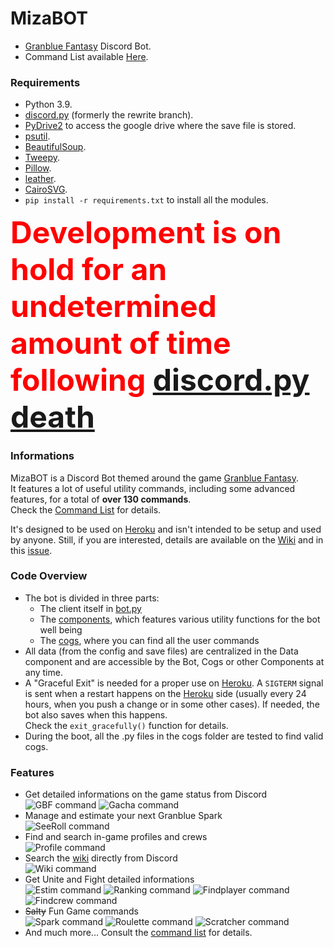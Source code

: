 
# MizaBOT  
* [Granblue Fantasy](http://game.granbluefantasy.jp) Discord Bot.  
* Command List available [Here](https://mizagbf.github.io/MizaBOT/).  
### Requirements  
* Python 3.9.  
* [discord.py](https://github.com/Rapptz/discord.py) (formerly the rewrite branch).  
* [PyDrive2](https://github.com/iterative/PyDrive2) to access the google drive where the save file is stored.  
* [psutil](https://psutil.readthedocs.io/en/latest/).  
* [BeautifulSoup](https://www.crummy.com/software/BeautifulSoup/bs4/doc/).  
* [Tweepy](https://github.com/tweepy/tweepy).  
* [Pillow](https://pillow.readthedocs.io/en/stable/).  
* [leather](https://pypi.org/project/leather/).  
* [CairoSVG](https://pypi.org/project/CairoSVG/).  
* `pip install -r requirements.txt` to install all the modules.  
  
<font size="40" color=red><b>Development is on hold for an undetermined amount of time following <a href="https://gist.github.com/Rapptz/4a2f62751b9600a31a0d3c78100287f1">discord.py death</a></b></font>  
  
### Informations  
MizaBOT is a Discord Bot themed around the game [Granblue Fantasy](http://game.granbluefantasy.jp).  
It features a lot of useful utility commands, including some advanced features, for a total of **over 130 commands**.  
Check the [Command List](https://mizagbf.github.io/MizaBOT/) for details.  
  
It's designed to be used on [Heroku](https://www.heroku.com) and isn't intended to be setup and used by anyone. Still, if you are interested, details are available on the [Wiki](https://github.com/MizaGBF/MizaBOT/wiki) and in this [issue](https://github.com/MizaGBF/MizaBOT/issues/1).  
  
### Code Overview  
* The bot is divided in three parts:
  * The client itself in [bot.py](https://github.com/MizaGBF/MizaBOT/blob/master/bot.py)  
  * The [components](https://github.com/MizaGBF/MizaBOT/tree/master/components), which features various utility functions for the bot well being   
  * The [cogs](https://github.com/MizaGBF/MizaBOT/tree/master/cogs), where you can find all the user commands
* All data (from the config and save files) are centralized in the Data component and are accessible by the Bot, Cogs or other Components at any time.  
* A "Graceful Exit" is needed for a proper use on [Heroku](https://www.heroku.com). A `SIGTERM` signal is sent when a restart happens on the [Heroku](https://www.heroku.com) side (usually every 24 hours, when you push a change or in some other cases). If needed, the bot also saves when this happens.  
Check the `exit_gracefully()` function for details.  
* During the boot, all the .py files in the cogs folder are tested to find valid cogs.  

### Features  
* Get detailed informations on the game status from Discord  
![GBF command](https://cdn.discordapp.com/attachments/614716155646705676/858731441316036638/unknown.png)
![Gacha command](https://cdn.discordapp.com/attachments/614716155646705676/858731761131323392/unknown.png)
* Manage and estimate your next Granblue Spark  
![SeeRoll command](https://cdn.discordapp.com/attachments/614716155646705676/858729482386145310/unknown.png)
* Find and search in-game profiles and crews  
![Profile command](https://cdn.discordapp.com/attachments/614716155646705676/858730610260443196/unknown.png)
* Search the [wiki](https://gbf.wiki/) directly from Discord  
![Wiki command](https://cdn.discordapp.com/attachments/614716155646705676/858730975025954875/unknown.png)
* Get Unite and Fight detailed informations  
![Estim command](https://cdn.discordapp.com/attachments/614716155646705676/858732302635892766/unknown.png)
![Ranking command](https://cdn.discordapp.com/attachments/614716155646705676/858732645869551646/unknown.png)
![Findplayer command](https://cdn.discordapp.com/attachments/614716155646705676/858733133879574559/unknown.png)
![Findcrew command](https://cdn.discordapp.com/attachments/614716155646705676/858733490480873514/unknown.png)
* ~~Salty~~ Fun Game commands  
![Spark command](https://cdn.discordapp.com/attachments/614716155646705676/858733892926963732/unknown.png)
![Roulette command](https://cdn.discordapp.com/attachments/614716155646705676/858734003560251422/unknown.png)
![Scratcher command](https://cdn.discordapp.com/attachments/614716155646705676/858734170222362664/unknown.png)
* And much more... Consult the [command list](https://mizagbf.github.io/MizaBOT/) for details.  